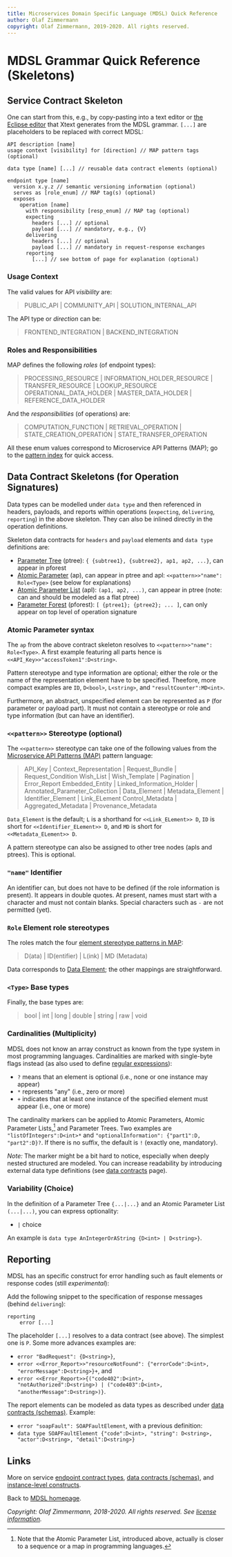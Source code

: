 ```yaml
---
title: Microservices Domain Specific Language (MDSL) Quick Reference
author: Olaf Zimmermann
copyright: Olaf Zimmermann, 2019-2020. All rights reserved.
---
```


MDSL Grammar Quick Reference (Skeletons)
========================================

<!-- TODO: retrofit paper page (Appendix A from https://www.overleaf.com/project/5e384b88f46297000133080d) -->

## Service Contract Skeleton
One can start from this, e.g., by copy-pasting into a text editor or [the Eclipse editor](./updates) that Xtext generates from the MDSL grammar. `[...]` are placeholders to be replaced with correct MDSL:

<!-- TODO feature new role keyword? -->

~~~
API description [name]
usage context [visibility] for [direction] // MAP pattern tags (optional)

data type [name] [...] // reusable data contract elements (optional) 

endpoint type [name]  
  version x.y.z // semantic versioning information (optional) 
  serves as [role_enum] // MAP tag(s) (optional)
  exposes 
  	operation [name]
	  with responsibility [resp_enum] // MAP tag (optional)
	  expecting
	    headers [...] // optional 
		payload [...] // mandatory, e.g., {V}
	  delivering  
	    headers [...] // optional
		payload [...] // mandatory in request-response exchanges
	  reporting 
	  	[...] // see bottom of page for explanation (optional)
~~~

### Usage Context 
The valid values for API *visibility* are: 
> PUBLIC_API | COMMUNITY_API | SOLUTION_INTERNAL_API

The API type or *direction* can be: 
> FRONTEND_INTEGRATION | BACKEND_INTEGRATION 

### Roles and Responsibilities 
MAP defines the following *roles* (of endpoint types): 
> PROCESSING_RESOURCE | INFORMATION_HOLDER_RESOURCE | TRANSFER_RESOURCE | LOOKUP_RESOURCE 
> OPERATIONAL_DATA_HOLDER | MASTER_DATA_HOLDER | REFERENCE_DATA_HOLDER

And the *responsibilities* (of operations) are: 
> COMPUTATION_FUNCTION | RETRIEVAL_OPERATION | STATE_CREATION_OPERATION | STATE_TRANSFER_OPERATION

All these enum values correspond to Microservice API Patterns (MAP); go to the [pattern index](https://microservice-api-patterns.org/patterns/index) for quick access.


## Data Contract Skeletons (for Operation Signatures)
Data types can be modelled under `data type` and then referenced in headers, payloads, and reports within operations (`expecting`, `delivering`, `reporting`) in the above skeleton. They can also be inlined directly in the operation definitions.

<!--
Type systems that can be listed: 
> MAP_TYPE | JSON_SCHEMA | XML_SCHEMA | PROTOCOL_BUFFER | AVRO_SCHEMA | THRIFT_TYPE | OTHER 
-->

Skeleton data contracts for `headers` and `payload` elements and `data type` definitions are:

* [Parameter Tree](https://microservice-api-patterns.org/patterns/structure/representationElements/ParameterTree.html) (ptree): `{ {subtree1}, {subtree2}, ap1, ap2, ...}`, can appear in pforest
* [Atomic Parameter](https://microservice-api-patterns.org/patterns/structure/representationElements/AtomicParameter.html) (ap), can appear in ptree and apl: `<<pattern>>"name": Role<Type>` (see below for explanations) 
* [Atomic Parameter List](https://microservice-api-patterns.org/patterns/structure/representationElements/AtomicParameterList.html) (apl): `(ap1, ap2, ...)`, can appear in ptree (note: can and should be modeled as a flat ptree)
* [Parameter Forest](https://microservice-api-patterns.org/patterns/structure/representationElements/ParameterForest.html) (pforest): `[ {ptree1}; {ptree2}; ... ]`, can only appear on top level of operation signature


### Atomic Parameter syntax

The `ap` from the above contract skeleton resolves to `<<pattern>>"name": Role<Type>`. A first example featuring all parts hence is `<<API_Key>>"accessToken1":D<string>`. 

Pattern stereotype and type information are optional; either the role or the name of the representation element have to be specified. Theefore, more compact examples are `ID`, `D<bool>`, `L<string>`, and `"resultCounter":MD<int>`.

Furthermore, an abstract, unspecified element can be represented as `P` (for parameter or payload part). It must not contain a stereotype or  role and type information (but can have an identifier). 

### `<<pattern>>` Stereotype (optional)
The `<<pattern>>` stereotype can take one of the following values from the [Microservice API Patterns (MAP)](https://microservice-api-patterns.org/introduction) pattern language: 

> API_Key | Context_Representation | Request_Bundle | Request_Condition 
> Wish_List | Wish_Template | Pagination | Error_Report 
> Embedded_Entity | Linked_Information_Holder | Annotated_Parameter_Collection |
> Data_Element | Metadata_Element | Identifier_Element | Link_ELement
> Control_Metadata | Aggregated_Metadata | Provenance_Metadata 

`Data_Element` is the default; `L` is a shorthand for `<<Link_ELement>> D`, `ID` is short for `<<Identifier_ELement>> D`, and `MD` is short for `<<Metadata_ELement>> D`. 

A pattern stereotype can also be assigned to other tree nodes (apls and ptrees). This is optional.

### `"name"` Identifier
An identifier can, but does not have to be defined (if the role information is present). It appears in double quotes. At present, names must start with a character and must not contain blanks. Special characters such as `-` are not permitted (yet).

### `Role` Element role stereotypes
The roles match the four [element stereotype patterns in MAP](https://microservice-api-patterns.org/patterns/structure/):

> D(ata) | ID(entifier) | L(ink) | MD (Metadata)

Data corresponds to [Data Element](https://microservice-api-patterns.org/patterns/structure/elementStereotypes/DataElement); the other mappings are straightforward.  

### `<Type>` Base types 
Finally, the base types are:

> bool | int | long | double | string | raw | void

<!-- You can also use any `STRING`, but in that case MDSL tools cannot do much with the specification (this might, for instance, be useful in early conceptualization work). -->
 

### Cardinalities (Multiplicity)

MDSL does not know an array construct as known from the type system in most programming languages. Cardinalities are marked with single-byte flags instead (as also used to define [regular expressions](https://en.wikipedia.org/wiki/Regular_expression)):

* `?` means that an element is optional (i.e., none or one instance may appear)
* `*` represents "any" (i.e., zero or more)
* `+` indicates that at least one instance of the specified element must appear (i.e., one or more)

The cardinality markers can be applied to Atomic Parameters, Atomic Parameter Lists,[^1] and Parameter Trees. Two examples are `"listOfIntegers":D<int>*` and `"optionalInformation": {"part1":D, "part2":D}?`. If there is no suffix, the default is `!` (exactly one, mandatory).

[^1]: Note that the Atomic Parameter List, introduced above, actually is closer to a sequence or a map in programming languages.

*Note:* The marker might be a bit hard to notice, especially when deeply nested structured are modeled. You can increase readability by introducing external data type definitions (see [data contracts](./datacontract) page). 

### Variability (Choice)

In the definition of a Parameter Tree `{...|...}` and an Atomic Parameter List `(...|...)`, you can express optionality: 

* `|` choice 

An example is `data type AnIntegerOrAString {D<int> | D<string>}`.


## Reporting 
MDSL has an specific construct for error handling such as fault elements or response codes (still *experimental*):

<!--
Older option, no longer in grammar v3.x (?):
~~~
	reporting
		headers {"Internal Server Error", "400 Bad Request"}
		payload	<<Error_Report>> { {"402", "notAuthorized"} | {"403", "anotherErrorMessage"} } // experimental  (June 04)
~~~
-->

Add the following snippet to the specification of response messages (behind `delivering`):

~~~
reporting 
    error [...]
~~~

The placeholder `[...]` resolves to a data contract (see above). The simplest one is `P`. Some more advances examples are: 

* `error "BadRequest": {D<string>}`, 
* `error <<Error_Report>>"resourceNotFound": {"errorCode":D<int>, "errorMessage":D<string>}+`, and 
* `error <<Error_Report>>{("code402":D<int>, "notAuthorized":D<string>) | ("code403":D<int>, "anotherMessage":D<string>)}`.

<!-- TODO feature `analytics`? move examples to service contract page? -->

The report elements can be modeled as data types as described under [data contracts (schemas)](./datacontract). Example: 

* `error "soapFault": SOAPFaultElement`, with a previous definition:
* `data type SOAPFaultElement {"code":D<int>, "string": D<string>, "actor":D<string>, "detail":D<string>}`

<!-- TODO feature security policy once this feature has become stable (service contract page provides basic information already -->

## Links

More on service [endpoint contract types](./servicecontract), [data contracts (schemas)](./datacontract), and [instance-level constructs](./optionalparts).

Back to [MDSL homepage](./index). 

*Copyright: Olaf Zimmermann, 2018-2020. All rights reserved. See [license information](https://github.com/socadk/MDSL/blob/master/LICENSE).*

<!-- *EOF* -->